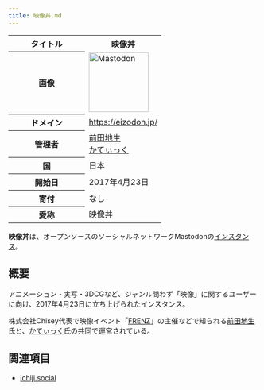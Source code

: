 ```yaml
---
title: 映像丼.md
---
```

<div>

<table>
<colgroup>
<col style="width: 50%" />
<col style="width: 50%" />
</colgroup>
<tbody>
<tr class="header">
<th>タイトル</th>
<th>映像丼</th>
</tr>

<tr class="odd">
<th>画像</th>
<td><a href="/%E3%83%95%E3%82%A1%E3%82%A4%E3%83%AB:Mastodon_logo.png" title="Mastodon"><img src="/images/thumb/0/00/Mastodon_logo.png/120px-Mastodon_logo.png" srcset="/images/thumb/0/00/Mastodon_logo.png/180px-Mastodon_logo.png 1.5x, /images/0/00/Mastodon_logo.png 2x" width="120" height="120" alt="Mastodon" /></a></td>
</tr>
<tr class="even">
<th scope="row">ドメイン</th>
<td><a href="https://eizodon.jp/" rel="nofollow">https://eizodon.jp/</a></td>
</tr>
<tr class="odd">
<th scope="row">管理者</th>
<td><a href="https://eizodon.jp/@as_chisei" rel="nofollow">前田地生</a><br />
<a href="https://eizodon.jp/@smlifcatic" rel="nofollow">かてぃっく</a></td>
</tr>
<tr class="even">
<th scope="row">国</th>
<td>日本</td>
</tr>
<tr class="odd">
<th scope="row">開始日</th>
<td>2017年4月23日</td>
</tr>
<tr class="even">
<th scope="row">寄付</th>
<td>なし</td>
</tr>
<tr class="odd">
<th scope="row">愛称</th>
<td>映像丼</td>
</tr>
</tbody>
</table>

**映像丼**は、オープンソースのソーシャルネットワークMastodonの[インスタンス](/%E3%82%A4%E3%83%B3%E3%82%B9%E3%82%BF%E3%83%B3%E3%82%B9 "インスタンス")。

## 概要

アニメーション・実写・3DCGなど、ジャンル問わず「映像」に関するユーザーに向け、2017年4月23日に立ち上げられたインスタンス。

株式会社Chisey代表で映像イベント「<a href="http://frenz.jp/" rel="nofollow">FRENZ</a>」の主催などで知られる<a href="https://eizodon.jp/@as_chisei" rel="nofollow">前田地生</a>氏と、<a href="https://eizodon.jp/@smlifcatic" rel="nofollow">かてぃっく</a>氏の共同で運営されている。

## 関連項目

-   [ichiji.social](/Ichiji.social "Ichiji.social")

</div>
